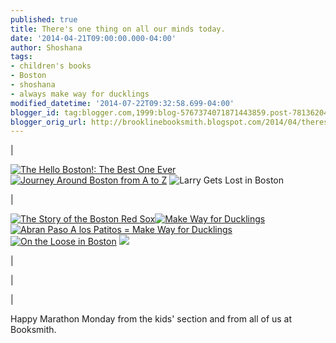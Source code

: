 ```yaml
---
published: true
title: There's one thing on all our minds today.
date: '2014-04-21T09:00:00.000-04:00'
author: Shoshana
tags:
- children's books
- Boston
- shoshana
- always make way for ducklings
modified_datetime: '2014-07-22T09:32:58.699-04:00'
blogger_id: tag:blogger.com,1999:blog-5767374071871443859.post-7813620478664123932
blogger_orig_url: http://brooklinebooksmith.blogspot.com/2014/04/theres-one-thing-on-all-our-minds-today.html
---
```

|

[![](http://images.booksense.com/images/books/008/943/FC9780981943008.JPG "The Hello Boston!: The Best One Ever")](http://www.brooklinebooksmith-shop.com/book/v/9780981943008)  [![](http://images.booksense.com/images/books/194/833/FC9781889833194.JPG "Journey Around Boston from A to Z")](http://www.brooklinebooksmith-shop.com/book/v/9781889833194) ![](http://images.booksense.com/images/books/935/617/FC9781570617935.JPG "Larry Gets Lost in Boston")

[](http://www.brooklinebooksmith-shop.com/book/v/9781570617935)

|

[![](http://images.booksense.com/images/books/327/126/FC9780898126327.JPG "The Story of the Boston Red Sox")](http://www.brooklinebooksmith-shop.com/book/v/9780898126327)[![](http://images.booksense.com/images/books/341/564/FC9780140564341.JPG "Make Way for Ducklings")](http://www.brooklinebooksmith-shop.com/book/v/9780140564341)[![](http://images.booksense.com/images/books/046/017/FC9780613017046.JPG "Abran Paso A los Patitos = Make Way for Ducklings")](http://www.brooklinebooksmith-shop.com/book/v/9780613017046)[![](http://images.booksense.com/images/books/920/212/FC9781933212920.JPG "On the Loose in Boston")](http://www.brooklinebooksmith-shop.com/book/v/9781933212920) [![](http://images.booksense.com/images/books/030/190/FC9781602190030.JPG)](http://images.indiebound.com/030/190/9781602190030.jpg "Good Night Boston")

 |





 |

|

Happy Marathon Monday from the kids' section and from all of us at Booksmith.

 